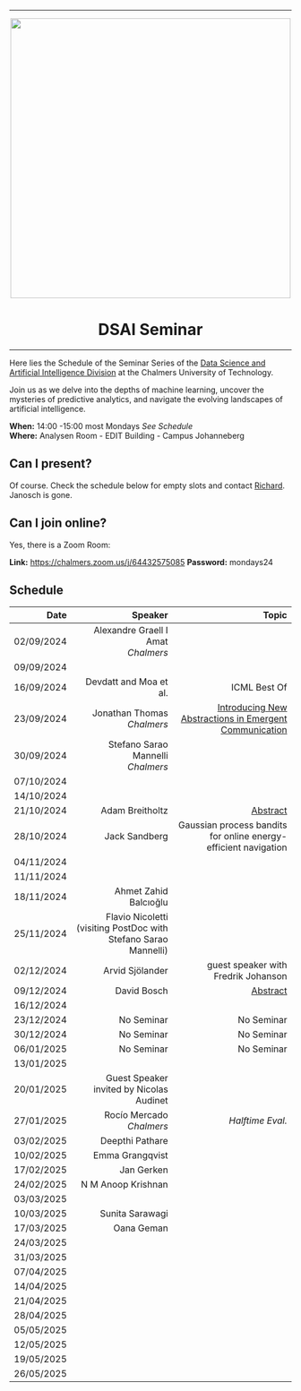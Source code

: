 
---

<div id="header" align="center", padding: 0px;>
  <img src="https://upload.wikimedia.org/wikipedia/commons/thumb/d/d4/Chalmers_wordmark.svg/1280px-Chalmers_wordmark.svg.png" width="500" />
  <h1>DSAI Seminar</h1>
</div>

---



Here lies the Schedule of the Seminar Series of the [Data Science and Artificial Intelligence Division](https://www.chalmers.se/en/departments/cse/our-research/data-science-and-ai/) at the Chalmers University of Technology.<br> 

Join us as we delve into the depths of machine learning, uncover the mysteries of predictive analytics, and navigate the evolving landscapes of artificial intelligence.

**When:** 14:00 -15:00 most Mondays *See Schedule* <br>
**Where:** Analysen Room - EDIT Building - Campus Johanneberg

## Can I present?

Of course. Check the schedule below for empty slots and contact [Richard](https://www.chalmers.se/personer/ricbec/). Janosch is gone.

## Can I join online?

Yes, there is a Zoom Room:

**Link:** https://chalmers.zoom.us/j/64432575085
**Password:** mondays24


## Schedule

|       Date | Speaker | Topic|
|-----------:|--------:|------:|
| 02/09/2024 |Alexandre Graell I Amat <br>_Chalmers_|       |
| 09/09/2024 |         |       |
| 16/09/2024 |Devdatt and Moa et al.| ICML Best Of            |
| 23/09/2024 | Jonathan Thomas <br>_Chalmers_|[Introducing New Abstractions in Emergent Communication](talks/jonathan_thomas.md)|
| 30/09/2024 |Stefano Sarao Mannelli<br>_Chalmers_|       |
| 07/10/2024 |         |       |
| 14/10/2024 |         |       |
| 21/10/2024 |Adam Breitholtz| [Abstract](talks/adam_breitholz.md)   |
| 28/10/2024 |Jack Sandberg|  Gaussian process bandits for online energy-efficient navigation     |
| 04/11/2024 |     |        |
| 11/11/2024 ||       |
| 18/11/2024 | Ahmet Zahid Balcıoğlu |       |
| 25/11/2024 |Flavio Nicoletti (visiting PostDoc with Stefano Sarao Mannelli)         |       |
| 02/12/2024 |Arvid Sjölander | guest speaker with Fredrik Johanson   |
| 09/12/2024 |David Bosch|  [Abstract](talks/david_bosch.md)     |
| 16/12/2024 |         |       |
| 23/12/2024 |No Seminar         |   No Seminar    |
| 30/12/2024 |No Seminar    |  No Seminar     |
| 06/01/2025 |No Seminar    |   No Seminar   |
| 13/01/2025 |     |       |
| 20/01/2025 | Guest Speaker invited by Nicolas Audinet |       |
| 27/01/2025 | Rocío Mercado <br>_Chalmers_   |  *Halftime Eval.*     |
| 03/02/2025 | Deepthi Pathare |       |
| 10/02/2025 | Emma Grangqvist|       |
| 17/02/2025 |Jan Gerken         |       |
| 24/02/2025 |N M Anoop Krishnan |       |
| 03/03/2025 |     |       |
| 10/03/2025 | Sunita Sarawagi|       |
| 17/03/2025 | Oana Geman |       |
| 24/03/2025 |         |       |
| 31/03/2025 |         |       |
| 07/04/2025 |         |       |
| 14/04/2025 |         |       |
| 21/04/2025 |         |       |
| 28/04/2025 |         |       |
| 05/05/2025 |         |       |
| 12/05/2025 |         |       |
| 19/05/2025 |         |       |
| 26/05/2025 |         |       |
